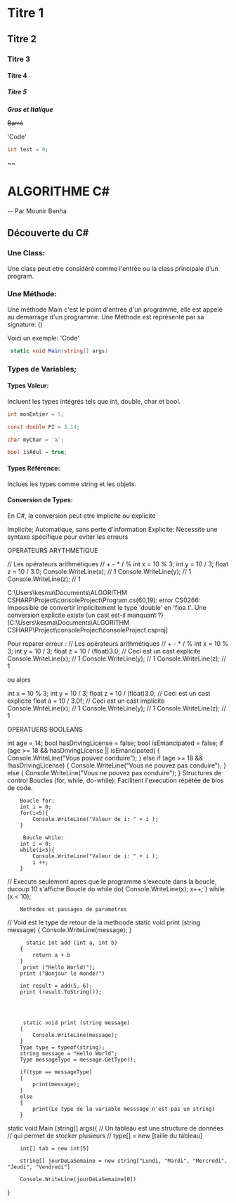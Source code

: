 # Titre 1
## Titre 2
### Titre 3
#### Titre 4
##### Titre 5

***Gras et Italique***

~~Barré~~

'Code'
```csharp
int test = 0;
```

~~

# ALGORITHME C# 
 -- Par Mounir Benha

 ## Découverte du C# 

### Une Class: 
Une class peut etre considéré comme l'entrée ou la class principale d'un program.

### Une Méthode: 
Une méthode Main c'est le point d'entrée d'un programme, elle est appelé au demarrage d'un programme.
Une Méthode est représenté par sa signature: <modificateur> <type de retour> <nom de la methode> (<parametres>)

Voici un exemple: 
'Code'
```csharp
 static void Main(string[] args)
```
### Types de Variables;

#### Types Valeur:
Incluent les types intégrés tels que int, double, char et bool.


```csharp
int monEntier = 5;
```

```csharp
const double PI = 3.14;
```

```csharp
char myChar = 'a';
```

```csharp
bool isAdul = true;
```

#### Types Référence:
Inclues les types comme string et les objets.

#### Conversion de Types:
En C#, la conversion peut etre implicite ou explicite

Implicite; Automatique, sans perte d'information
Explicite: Necessite une syntaxe spécifique pour eviter les erreurs



OPERATEURS ARYTHMETIQUE 

  // Les opérateurs arithmétiques
        // + - * / %
        int x = 10 % 3;
        int y = 10 / 3;
        float z = 10 / 3.0;
        Console.WriteLine(x); // 1
        Console.WriteLine(y); // 1
        Console.WriteLine(z); // 1


C:\Users\kesma\Documents\ALGORITHM CSHARP\Project\consoleProject\Program.cs(60,19): error CS0266: Impossible de convertir implicitement le type 'double' en 'floa
t'. Une conversion explicite existe (un cast est-il manquant ?) [C:\Users\kesma\Documents\ALGORITHM CSHARP\Project\consoleProject\consoleProject.csproj]

Pour reparer erreur :
  // Les opérateurs arithmétiques
        // + - * / %
        int x = 10 % 3;
        int y = 10 / 3;
        float z = 10 / (float)3.0; // Ceci est un cast explicite
        Console.WriteLine(x); // 1
        Console.WriteLine(y); // 1
        Console.WriteLine(z); // 1

ou alors 

 int x = 10 % 3;
        int y = 10 / 3;
        float z = 10 / (float)3.0; // Ceci est un cast explicite
        float a = 10 / 3.0f; // Ceci est un cast implicite
        Console.WriteLine(x); // 1
        Console.WriteLine(y); // 1
        Console.WriteLine(z); // 1

OPERATUERS BOOLEANS

  int age = 14;
        bool hasDrivingLicense = false;
        bool isEmancipated = false;
        if (age >= 18 && hasDrivingLicense || isEmancipated)
        {
            Console.WriteLine("Vous pouvez conduire");
        }
        else if (age >= 18 && !hasDrivingLicense)
        {
            Console.WriteLine("Vous ne pouvez pas conduire");
        }
        else
        {
            Console.WriteLine("Vous ne pouvez pas conduire");
        }
Structures de control 
         Boucles (for, while, do-while): Facilitent l'execution répétée de blos de code.

        Boucle for:
        int i = 0;
        for(i<5){
            Console.WriteLine("Valeur de i: " + i );
        }

         Boucle while:
        int i = 0;
        while(i<5){
            Console.WriteLine("Valeur de i: " + i );
            i ++;
        }

// Execute seulement apres que le programme s'execute dans la boucle, ducoup 10 s'affiche 
        Boucle do while
        do{
            Console.WriteLine(x);
            x++;
        } while (x < 10);
        

        Methodes et passages de parametres 

// Void est le type de retour de la methoode
        static void print (string message)
        {
            Console.WriteLine(message);
        }

          static int add (int a, int b)
        {
            return a + b
        }
         print ("Hello World!");
        print ("Bonjour le monde!")

        int result = add(5, 6);
        print (result.ToString());




         static void print (string message)
        {
            Console.WriteLine(message);
        }
        Type type = typeof(string);
        string message = "Hello World";
        Type messageType = message.GetType();

        if(type == messageType)
        {
            print(message);
        }
        else
        {
            print(Le type de la variable messsage n'est pas un string)
        }


static void Main (string[] args){
        // Un tableau est une structure de données 
        // qui permet de stocker plusieurs
        // type[] <nom de tableau> = new <type>[taille du tableau]

        int[] tab = new int[5]

        string[] jourDeLaSemaine = new string["Lundi, "Mardi", "Mercredi", "Jeudi", "Vendredi"]

        Console.WriteLine(jourDeLaSemaine[0])
}



